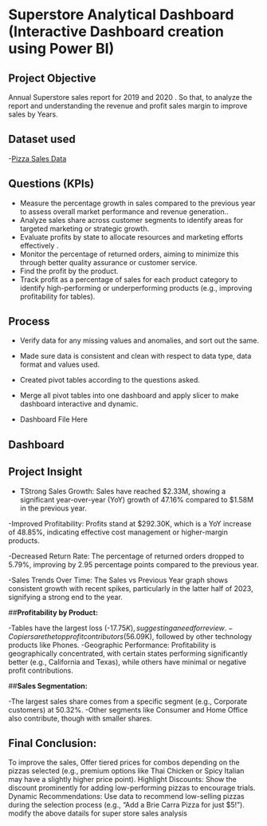# Superstore Analytical Dashboard (Interactive Dashboard creation using Power BI)

## **Project Objective**

Annual Superstore sales report for 2019 and 2020 . So that, to analyze the report and understanding the revenue and profit sales margin to improve sales by Years.

## **Dataset used**
-<a href="">Pizza Sales Data</a>

## **Questions (KPIs)**

- Measure the percentage growth in sales compared to the previous year to assess overall market performance and revenue generation..
- Analyze sales share across customer segments  to identify areas for targeted marketing or strategic growth.
- Evaluate profits by state to allocate resources and marketing efforts effectively .
- Monitor the percentage of returned orders, aiming to minimize this through better quality assurance or customer service.
- Find the profit by the product.
- Track profit as a percentage of sales for each product category to identify high-performing or underperforming products (e.g., improving profitability for tables).



## **Process**

- Verify data for any missing values and anomalies, and sort out the same.
- Made sure data is consistent and clean with respect to data type, data format and values used.
- Created pivot tables according to the questions asked.
- Merge all pivot tables into one dashboard and apply slicer to make dashboard interactive</a> and dynamic.

- Dashboard File Here</a>


## **Dashboard**


## **Project Insight**

- TStrong Sales Growth: Sales have reached $2.33M, showing a significant year-over-year (YoY) growth of 47.16% compared to $1.58M in the previous year.

-Improved Profitability: Profits stand at $292.30K, which is a YoY increase of 48.85%, indicating effective cost management or higher-margin products.

-Decreased Return Rate: The percentage of returned orders dropped to 5.79%, improving by 2.95 percentage points compared to the previous year.

-Sales Trends Over Time: The Sales vs Previous Year graph shows consistent growth with recent spikes, particularly in the latter half of 2023, signifying a strong end to the year.

##**Profitability by Product:**

-Tables have the largest loss (-$17.75K), suggesting a need for review.
-Copiers are the top profit contributors ($56.09K), followed by other technology products like Phones.
-Geographic Performance: Profitability is geographically concentrated, with certain states performing significantly better (e.g., California and Texas), while others have 
 minimal or negative profit contributions.

##**Sales Segmentation:**

-The largest sales share comes from a specific segment (e.g., Corporate customers) at 50.32%.
-Other segments like Consumer and Home Office also contribute, though with smaller shares.








## **Final Conclusion:**

To improve the sales, Offer tiered prices for combos depending on the pizzas selected (e.g., premium options like Thai Chicken or Spicy Italian may have a slightly higher price point).
Highlight Discounts: Show the discount prominently for adding low-performing pizzas to encourage trials.
Dynamic Recommendations: Use data to recommend low-selling pizzas during the selection process (e.g., “Add a Brie Carra Pizza for just $5!”).    modify the above datails for super store sales analysis

